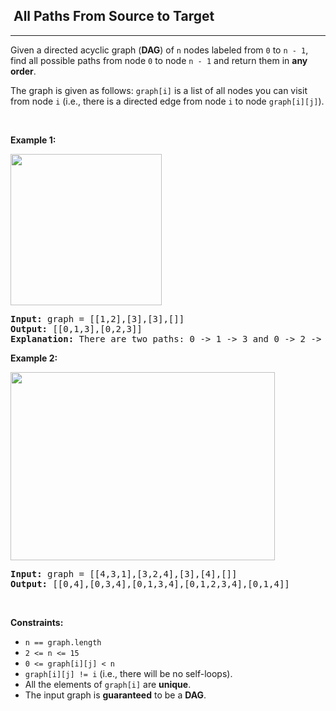 <h2>  All Paths From Source to Target</h2><hr><div style="user-select: auto;"><p style="user-select: auto;">Given a directed acyclic graph (<strong style="user-select: auto;">DAG</strong>) of <code style="user-select: auto;">n</code> nodes labeled from <code style="user-select: auto;">0</code> to <code style="user-select: auto;">n - 1</code>, find all possible paths from node <code style="user-select: auto;">0</code> to node <code style="user-select: auto;">n - 1</code> and return them in <strong style="user-select: auto;">any order</strong>.</p>

<p style="user-select: auto;">The graph is given as follows: <code style="user-select: auto;">graph[i]</code> is a list of all nodes you can visit from node <code style="user-select: auto;">i</code> (i.e., there is a directed edge from node <code style="user-select: auto;">i</code> to node <code style="user-select: auto;">graph[i][j]</code>).</p>

<p style="user-select: auto;">&nbsp;</p>
<p style="user-select: auto;"><strong style="user-select: auto;">Example 1:</strong></p>
<img alt="" src="https://assets.leetcode.com/uploads/2020/09/28/all_1.jpg" style="width: 242px; height: 242px; user-select: auto;">
<pre style="user-select: auto;"><strong style="user-select: auto;">Input:</strong> graph = [[1,2],[3],[3],[]]
<strong style="user-select: auto;">Output:</strong> [[0,1,3],[0,2,3]]
<strong style="user-select: auto;">Explanation:</strong> There are two paths: 0 -&gt; 1 -&gt; 3 and 0 -&gt; 2 -&gt; 3.
</pre>

<p style="user-select: auto;"><strong style="user-select: auto;">Example 2:</strong></p>
<img alt="" src="https://assets.leetcode.com/uploads/2020/09/28/all_2.jpg" style="width: 423px; height: 301px; user-select: auto;">
<pre style="user-select: auto;"><strong style="user-select: auto;">Input:</strong> graph = [[4,3,1],[3,2,4],[3],[4],[]]
<strong style="user-select: auto;">Output:</strong> [[0,4],[0,3,4],[0,1,3,4],[0,1,2,3,4],[0,1,4]]
</pre>

<p style="user-select: auto;">&nbsp;</p>
<p style="user-select: auto;"><strong style="user-select: auto;">Constraints:</strong></p>

<ul style="user-select: auto;">
	<li style="user-select: auto;"><code style="user-select: auto;">n == graph.length</code></li>
	<li style="user-select: auto;"><code style="user-select: auto;">2 &lt;= n &lt;= 15</code></li>
	<li style="user-select: auto;"><code style="user-select: auto;">0 &lt;= graph[i][j] &lt; n</code></li>
	<li style="user-select: auto;"><code style="user-select: auto;">graph[i][j] != i</code> (i.e., there will be no self-loops).</li>
	<li style="user-select: auto;">All the elements of <code style="user-select: auto;">graph[i]</code> are <strong style="user-select: auto;">unique</strong>.</li>
	<li style="user-select: auto;">The input graph is <strong style="user-select: auto;">guaranteed</strong> to be a <strong style="user-select: auto;">DAG</strong>.</li>
</ul>
</div>